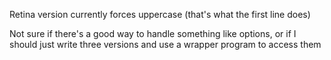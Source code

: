 Retina version currently forces uppercase (that's what the first line does)

Not sure if there's a good way to handle something like options, or if I should just write three versions and use a wrapper program to access them
